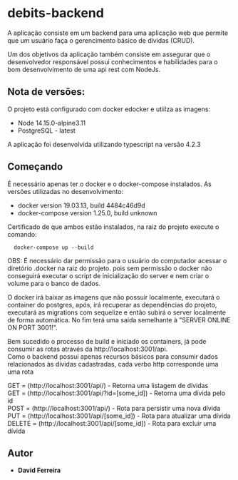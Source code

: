 # debits-backend

A aplicação consiste em um backend para uma aplicação web que permite que um usuário faça o gerencimento básico de dívidas (CRUD).

Um dos objetivos da aplicação também consiste em assegurar que o desenvolvedor responsável possui conhecimentos e habilidades para o bom desenvolvimento de uma api rest com NodeJs.

## Nota de versões:
O projeto está configurado com docker edocker e utiilza as imagens:

* Node 14.15.0-alpine3.11
* PostgreSQL - latest

A aplicação foi desenvolvida utilizando typescript na versão 4.2.3

## Começando

É necessário apenas ter o docker e o docker-compose instalados.
As versões utilizadas no desenvolvimento:

- docker version 19.03.13, build 4484c46d9d
- docker-compose version 1.25.0, build unknown

Certificado de que ambos estão instalados, na raiz do projeto execute o comando:
```
  docker-compose up --build
```
OBS: É necessário dar permissão para o usuário do computador acessar o diretório .docker na raiz do projeto.
pois sem permissão o docker não conseguirá executar o script de inicialização do server e nem criar o volume para o banco de dados.

O docker irá baixar as imagens que não possuir localmente, executará o container do postgres, após, irá recuperar as dependências do projeto, executará as migrations com sequelize e então subirá o server localmente de forma automática.
No fim terá uma saída semelhante à "SERVER ONLINE ON PORT 3001!".

Bem sucedido o processo de build e iniciado os containers, já pode consumir as rotas através da http://localhost:3001/api. <br />
Como o backend possui apenas recursos básicos para consumir dados relacionados às dívidas cadastradas, cada verbo http corresponde uma uma rota

GET = (http://localhost:3001/api/) - Retorna uma listagem de dívidas <br />
GET = (http://localhost:3001/api/?id=[some_id]) - Retorna uma dívida pelo id <br />
POST = (http://localhost:3001/api/) - Rota para persistir uma nova dívida <br />
PUT = (http://localhost:3001/api/[some_id]) -  Rota para atualizar uma dívida <br />
DELETE = (http://localhost:3001/api/[some_id]) - Rota para excluir uma dívida <br />

## Autor

* **David Ferreira**
